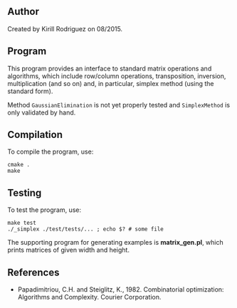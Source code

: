 ## Author

Created by Kirill Rodriguez on 08/2015.

## Program

This program provides an interface to standard matrix operations and algorithms, which include row/column operations, transposition, inversion, multiplication (and so on) and, in particular, simplex method (using the standard form).

Method `GaussianElimination` is not yet properly tested and `SimplexMethod` is only validated by hand.

## Compilation

To compile the program, use:

    cmake .
    make

## Testing

To test the program, use:

    make test
    ./_simplex ./test/tests/... ; echo $? # some file

The supporting program for generating examples is **matrix_gen.pl**, which prints matrices of given width and height.

## References

* Papadimitriou, C.H. and Steiglitz, K., 1982. Combinatorial optimization: Algorithms and Complexity. Courier Corporation.
